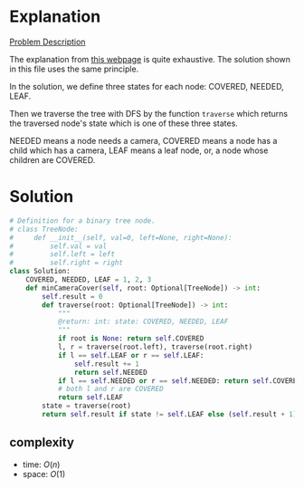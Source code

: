 # Explanation

[Problem Description](https://leetcode.com/problems/binary-tree-cameras/)

The explanation from [this webpage](https://leetcode.com/problems/binary-tree-cameras/discuss/211180/JavaC%2B%2BPython-Greedy-DFS) is quite exhaustive. The solution shown in this file uses the same principle.

In the solution, we define three states for each node: COVERED, NEEDED, LEAF.

Then we traverse the tree with DFS by the function `traverse` which returns the traversed node's state which is one of these three states.

NEEDED means a node needs a camera,
COVERED means a node has a child which has a camera,
LEAF means a leaf node, or, a node whose children are COVERED.


# Solution

```python
# Definition for a binary tree node.
# class TreeNode:
#     def __init__(self, val=0, left=None, right=None):
#         self.val = val
#         self.left = left
#         self.right = right
class Solution:
    COVERED, NEEDED, LEAF = 1, 2, 3
    def minCameraCover(self, root: Optional[TreeNode]) -> int:
        self.result = 0
        def traverse(root: Optional[TreeNode]) -> int:
            """
            @return: int: state: COVERED, NEEDED, LEAF
            """
            if root is None: return self.COVERED
            l, r = traverse(root.left), traverse(root.right)
            if l == self.LEAF or r == self.LEAF:
                self.result += 1
                return self.NEEDED
            if l == self.NEEDED or r == self.NEEDED: return self.COVERED
            # both l and r are COVERED
            return self.LEAF
        state = traverse(root)
        return self.result if state != self.LEAF else (self.result + 1)
```

## complexity

- time: $O(n)$
- space: $O(1)$
